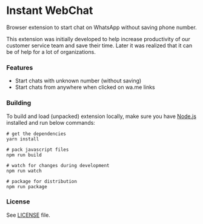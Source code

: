 # Instant WebChat

Browser extension to start chat on WhatsApp without saving phone number.

This extension was initially developed to help increase productivity of our customer service team and save their time.
Later it was realized that it can be of help for a lot of organizations.

### Features

- Start chats with unknown number (without saving)
- Start chats from anywhere when clicked on wa.me links

### Building

To build and load (unpacked) extension locally, make sure you have [Node.js](https://nodejs.org/en/) installed and run below commands:

```shell
# get the dependencies
yarn install

# pack javascript files
npm run build

# watch for changes during development
npm run watch

# package for distribution
npm run package
```

### License

See [LICENSE](LICENSE) file.
